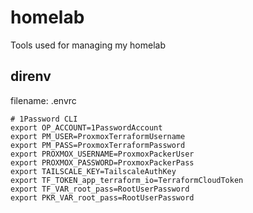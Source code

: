 # homelab

Tools used for managing my homelab

## direnv

filename: .envrc

```shell
# 1Password CLI
export OP_ACCOUNT=1PasswordAccount
export PM_USER=ProxmoxTerraformUsername
export PM_PASS=ProxmoxTerraformPassword
export PROXMOX_USERNAME=ProxmoxPackerUser
export PROXMOX_PASSWORD=ProxmoxPackerPass
export TAILSCALE_KEY=TailscaleAuthKey
export TF_TOKEN_app_terraform_io=TerraformCloudToken
export TF_VAR_root_pass=RootUserPassword
export PKR_VAR_root_pass=RootUserPassword
```
